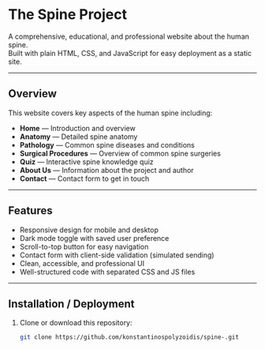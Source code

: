 # The Spine Project

A comprehensive, educational, and professional website about the human spine.  
Built with plain HTML, CSS, and JavaScript for easy deployment as a static site.

---

## Overview

This website covers key aspects of the human spine including:  
- **Home** — Introduction and overview  
- **Anatomy** — Detailed spine anatomy  
- **Pathology** — Common spine diseases and conditions  
- **Surgical Procedures** — Overview of common spine surgeries  
- **Quiz** — Interactive spine knowledge quiz  
- **About Us** — Information about the project and author  
- **Contact** — Contact form to get in touch

---

## Features

- Responsive design for mobile and desktop  
- Dark mode toggle with saved user preference  
- Scroll-to-top button for easy navigation  
- Contact form with client-side validation (simulated sending)  
- Clean, accessible, and professional UI  
- Well-structured code with separated CSS and JS files

---

## Installation / Deployment

1. Clone or download this repository:  
   ```bash
   git clone https://github.com/konstantinospolyzoidis/spine-.git
